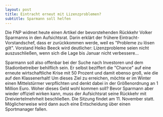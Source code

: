 ```yaml
---
layout: post
title: Eintracht erneut mit Lizenzproblemen?
subtitle: Sparmann soll helfen
---
```


Die FNP widmet heute einen Artikel der bevorstehenden Rückkehr Volker Sparmanns in den Aufsichtsrat. Darin erklärt der frühere Eintracht-Vorstandschef, dass er zurückkommen werde, weil es "Probleme zu lösen gilt". Vorstand Heiko Beeck wird deutlicher: Lizenzprobleme seien nicht auszuschließen, wenn sich die Lage bis Januar nicht verbessere...

Sparmann soll also offenbar bei der Suche nach Investoren und dem Stadionbetreiber behilflich sein. Er selbst beziffert die "Chance" auf eine erneute wirtschaftliche Krise mit 50 Prozent und damit ebenso groß, wie die auf den Klassenerhalt! Um dieses Ziel zu erreichen, möchte er im Winter einen Mittelstürmer verpflichten und denkt dabei in der Größenordnung an 1 Million Euro. Woher dieses Geld wohl kommen soll? Bevor Sparmann aber wieder offiziell wirken kann, muss der Aufsichtsrat seine Rückkehr mit Dreiviertelmehrheit beschließen. Die Sitzung findet am 11. November statt. Möglicherweise wird dann auch eine Entscheidung über einen Sportmanager fallen.

